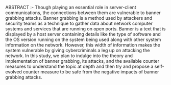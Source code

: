 ABSTRACT :-
Though playing an essential role in server-client communications, the connections between them are vulnerable to banner grabbing attacks. Banner grabbing is a method used by attackers and security teams as a technique to gather data about network computer systems and services that are running on open ports. Banner is a text that is displayed by a host server containing details like the type of software and the OS version running on the system being used along with other system information on the network. However, this width of information makes the system vulnerable by giving cybercriminals a leg up on attacking the network. 
In this study, we plan to indulge into the theory and implementation of banner grabbing, its attacks, and the available counter measures to understand the topic at depth and then try and propose a self-evolved counter measure to be safe from the negative impacts of banner grabbing attacks.
